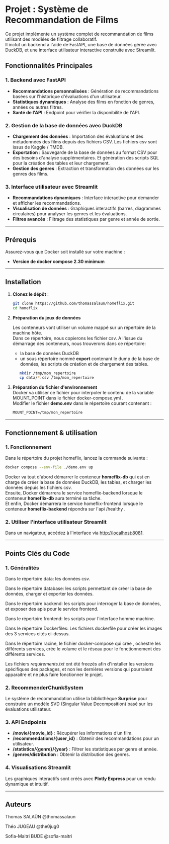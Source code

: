 # Projet : Système de Recommandation de Films

Ce projet implémente un système complet de recommandation de films utilisant des modèles de filtrage collaboratif.\
Il inclut un backend à l'aide de FastAPI, une base de données gérée avec DuckDB, et une interface utilisateur interactive construite avec Streamlit.

## Fonctionnalités Principales

### 1. Backend avec FastAPI
- **Recommandations personnalisées** : Génération de recommandations basées sur l'historique d'évaluations d'un utilisateur.
- **Statistiques dynamiques** : Analyse des films en fonction de genres, années ou autres filtres.
- **Santé de l'API** : Endpoint pour vérifier la disponibilité de l'API.

### 2. Gestion de la base de données avec DuckDB
- **Chargement des données** : Importation des évaluations et des métadonnées des films depuis des fichiers CSV. Les fichiers csv sont issus de Kaggle / TMDB.
- **Exportation** : Sauvegarde de la base de données au format CSV pour des besoins d'analyse supplémentaires. Et génération des scripts SQL pour la création des tables et leur chargement.
- **Gestion des genres** : Extraction et transformation des données sur les genres des films.

### 3. Interface utilisateur avec Streamlit
- **Recommandations dynamiques** : Interface interactive pour demander et afficher les recommandations.
- **Visualisation de données** : Graphiques interactifs (barres, diagrammes circulaires) pour analyser les genres et les évaluations.
- **Filtres avancés** : Filtrage des statistiques par genre et année de sortie.

---

## Prérequis

Assurez-vous que Docker soit installé sur votre machine :
- **Version de docker compose 2.30 minimum** 

---

## Installation

1. **Clonez le dépôt** :
   ```bash
   git clone https://github.com/thomassalaun/homeflix.git
   cd homeflix
   ```
2. **Préparation du jeux de données**

   Les conteneurs vont utiliser un volume mappé sur un répertoire de la machine hôte.\
   Dans ce répertoire, nous copierons les fichier csv. A l'issue du démarrage des conteneurs, nous trouverons dans ce répertoire:
   - la base de données DuckDB
   - un sous répertoire nommé **export** contenant le dump de la base de données, les scripts de création et de chargement des tables.

   ```bash
      mkdir /tmp/mon_repertoire
      cp data/*.csv /tmp/mon_repertoire
   ```
4. **Préparation du fichier d'environnement**   
   Docker va utiliser ce fichier pour interpoler le contenu de la variable MOUNT_POINT dans le fichier docker-compose.yml .\
   Modifier le fichier **demo.env** dans le répertoire courant contenant :
   ```
   MOUNT_POINT=/tmp/mon_repertoire
   ```

---

## Fonctionnement & utilisation

### 1. Fonctionnement

Dans le répertoire du projet homeflix, lancez la commande suivante :
```bash
docker compose --env-file ./demo.env up 
```

Docker va tout d'abord démarrer le conteneur **homeflix-db** qui est en charge de créer la base de données DuckDB, les tables, et charger les données depuis les fichiers csv.\
Ensuite, Docker démarrera le service homeflix-backend lorsque le conteneur **homeflix-db** aura terminé sa tâche.\
Et enfin, Docker démarrera le service homeflix-frontend lorsque le conteneur **homeflix-backend** répondra sur l'api /healthy .

### 2. Utiliser l’interface utilisateur Streamlit
Dans un navigateur, accédez à l'interface via [http://localhost:8081](http://localhost:8081).

---

## Points Clés du Code

### 1. Généralités
Dans le répertoire data: les données csv.

Dans le répertoire database: les scripts permettant de créer la base de données, charger et exporter les données.

Dans le répertoire backend: les scripts pour interroger la base de données, et exposer des apis pour le service frontend.

Dans le répertoire frontend: les scripts pour l'interface homme machine.

Dans le répertoire Dockerfiles: Les fichiers dockerfile pour créer les images des 3 services cités ci-dessus.

Dans le répertoire racine, le fichier docker-compose qui crée , ochestre les différents services, crée le volume et le réseau pour le fonctionnement des différents services.

Les fichiers **requirements*.txt* ont été freezés afin d'installer les versions spécifiques des packages, et non les dernières versions qui pourraient apparaitre et ne plus faire fonctionner le projet.

### 2. RecommenderChunkSystem
Le système de recommandation utilise la bibliothèque **Surprise** pour construire un modèle SVD (Singular Value Decomposition) basé sur les évaluations utilisateur.

### 3. API Endpoints
- **/movie/{movie_id}** : Récupérer les informations d’un film.
- **/recommendations/{user_id}** : Obtenir des recommandations pour un utilisateur.
- **/statistics/{genre}/{year}** : Filtrer les statistiques par genre et année.
- **/genres/distribution** : Obtenir la distribution des genres.

### 4. Visualisations Streamlit
Les graphiques interactifs sont créés avec **Plotly Express** pour un rendu dynamique et intuitif.

---

## Auteurs

Thomas SALAÜN @thomassalaun

Théo JUGEAU @the0jug0

Sofia-Maitri BUDE @sofia-maitri

